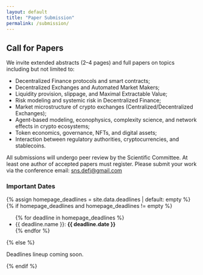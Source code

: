 ```yaml
---
layout: default
title: "Paper Submission"
permalink: /submission/
---
```


<h2 class="section-title">Call for Papers</h2>
<p>We invite extended abstracts (2–4 pages) and full papers on topics including but not limited to:
<ul>
  <li>Decentralized Finance protocols and smart contracts;</li>
  <li>Decentralized Exchanges and Automated Market Makers;</li>
  <li>Liquidity provision, slippage, and Maximal Extractable Value;</li>
  <li>Risk modeling and systemic risk in Decentralized Finance;</li>
  <li>Market microstructure of crypto exchanges (Centralized/Decentralized Exchanges);</li>
  <li>Agent-based modeling, econophysics, complexity science, and network effects in crypto ecosystems;</li>
  <li>Token economics, governance, NFTs, and digital assets;</li>
  <li>Interaction between regulatory authorities, cryptocurrencies, and stablecoins.</li>
</ul>
<p> All submissions will undergo peer review by the Scientific Committee. At least one author of accepted papers must register. Please submit your work via the conference email: <a href="mailto:sns.defi@gmail.com">sns.defi@gmail.com</a>

<h3>Important Dates</h3>
{% assign homepage_deadlines = site.data.deadlines | default: empty %}
{% if homepage_deadlines and homepage_deadlines != empty %}
  <ul class="deadlines-list">
    {% for deadline in homepage_deadlines %}
      <li>
        <!--<strong>{{ deadline.name }}</strong>-->
         {{ deadline.name }}: <strong>{{ deadline.date }}</strong>
      </li>
    {% endfor %}
      <!--<li>Paper/Extended Abstract Submission Deadline: <strong>2025-12-01</strong></li>-->
    <!--<li><strong>Submission site:</strong> <a href="#" target="_blank" rel="noopener">EasyChair (coming soon)</a></li>-->
  </ul>
{% else %}
  <p class="text-muted">Deadlines lineup coming soon.</p>
{% endif %}


<!--
<h3>Templates</h3>
<ul>
  <li><a href="#" download>LaTeX Template (coming soon)</a></li>
  <li><a href="#" download>Word Template (coming soon)</a></li>
</ul>
-->
